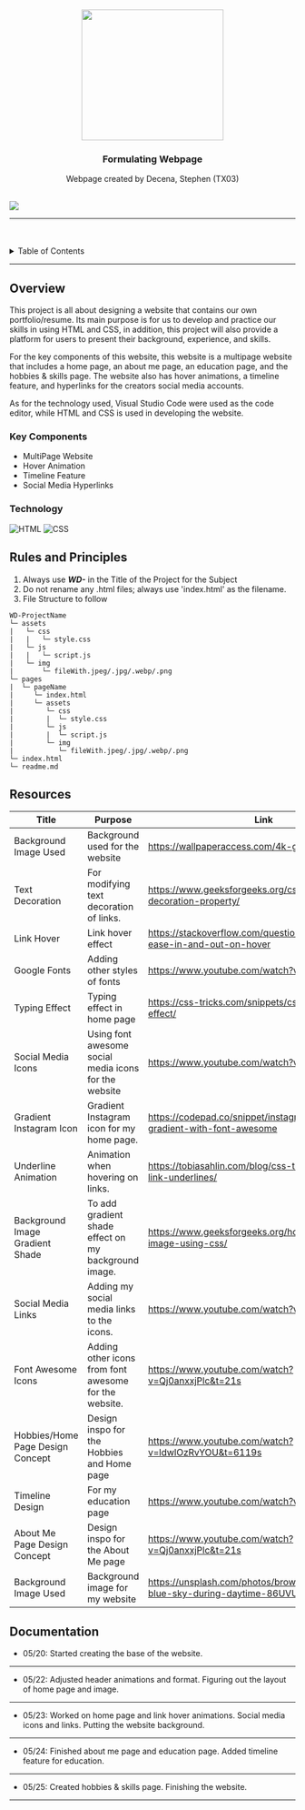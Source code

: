<a name="readme-top"/>

<br/>

<br />
<div align="center">
  <a href="https://github.com/sdecena/">
  <!-- TODO: If you want to add logo or banner you can add it here -->
    <img src="./assets/img/picModified.png" alt="" width="250" height="230">
  </a>
<!-- TODO: Change Title to the name of the title of your Project -->
  <h3 align="center">Formulating Webpage</h3>
</div>
<!-- TODO: Make a short description -->
<div align="center">
 Webpage created by Decena, Stephen (TX03)
</div>

<br />

<!-- TODO: Change the zyx-0314 into your github username  -->
<!-- TODO: Change the WD-Template-Project into the same name of your folder -->
![](https://visit-counter.vercel.app/counter.png?page=sdecena/WD-Seatwork-2)

---

<br />
<br />

<!-- TODO: If you want to add more layers for your readme -->
<details>
  <summary>Table of Contents</summary>
  <ol>
    <li>
      <a href="#overview">Overview</a>
      <ol>
        <li>
          <a href="#key-components">Key Components</a>
        </li>
        <li>
          <a href="#technology">Technology</a>
        </li>
      </ol>
    </li>
    <li>
      <a href="#rules-and-principles">Rules and Principles</a>
    </li>
    <li>
      <a href="#resources">Resources</a>
    </li>
        <li>
      <a href="#documentation">Documentation</a>
    </li>
  </ol>
</details>

---

## Overview

<!-- TODO: To be changed -->
<!-- The following are just sample -->
<!-- Description of the project in details. -->

<!-- Guiding Question:
- What is the project
- Whats the purpose
- What are key components
- What technology used and how it is used -->

This project is all about designing a website that contains our own portfolio/resume. Its main
purpose is for us to develop and practice our skills in using HTML and CSS, in addition, this
project will also provide a platform for users to present their background, experience, and skills.

For the key components of this website, this website is a multipage website that includes a 
home page, an about me page, an education page, and the hobbies & skills page. The website 
also has hover animations, a timeline feature, and hyperlinks for the creators social media 
accounts.

As for the technology used, Visual Studio Code were used as the code editor, while HTML and 
CSS is used in developing the website.


### Key Components
<!-- TODO: List of Key Components -->
<!-- The following are just sample -->
- MultiPage Website
- Hover Animation
- Timeline Feature
- Social Media Hyperlinks


### Technology
<!-- TODO: List of Technology Used -->
![HTML](https://img.shields.io/badge/HTML-E34F26?style=for-the-badge&logo=html5&logoColor=white)
![CSS](https://img.shields.io/badge/CSS-1572B6?style=for-the-badge&logo=css3&logoColor=white)


## Rules and Principles
1. Always use ***WD-*** in the Title of the Project for the Subject
2. Do not rename any .html files; always use 'index.html' as the filename.
3. File Structure to follow

```
WD-ProjectName
└─ assets
|   └─ css
|   |   └─ style.css
|   └─ js
|   |   └─ script.js
|   └─ img
|       └─ fileWith.jpeg/.jpg/.webp/.png
└─ pages
|  └─ pageName
|     └─ index.html
|     └─ assets
|        └─ css
|        |  └─ style.css
|        └─ js
|        |  └─ script.js
|        └─ img
|           └─ fileWith.jpeg/.jpg/.webp/.png
└─ index.html
└─ readme.md
```

## Resources

<!-- TODO: Add References -->
| Title | Purpose | Link |
|-|-|-|
| Background Image Used | Background used for the website | https://wallpaperaccess.com/4k-gif |
| Text Decoration | For modifying text decoration of links. | https://www.geeksforgeeks.org/css-text-decoration-property/ |
| Link Hover | Link hover effect | https://stackoverflow.com/questions/41267357/css-ease-in-and-out-on-hover |
| Google Fonts | Adding other styles of fonts | https://www.youtube.com/watch?v=iIqgW-stZmE |
| Typing Effect | Typing effect in home page | https://css-tricks.com/snippets/css/typewriter-effect/ |
| Social Media Icons | Using font awesome social media icons for the website | https://www.youtube.com/watch?v=8-VRIEaIKqI |
| Gradient Instagram Icon | Gradient Instagram icon for my home page. | https://codepad.co/snippet/instagram-icon-gradient-with-font-awesome |
| Underline Animation | Animation when hovering on links. | https://tobiasahlin.com/blog/css-trick-animating-link-underlines/ |
| Background Image Gradient Shade  | To add gradient shade effect on my background image. | https://www.geeksforgeeks.org/how-to-darken-an-image-using-css/ |
| Social Media Links  | Adding my social media links to the icons. | https://www.youtube.com/watch?v=Hskt1jN7JTc|
| Font Awesome Icons  | Adding other icons from font awesome for the website. | https://www.youtube.com/watch?v=Qj0anxxjPlc&t=21s |
| Hobbies/Home Page Design Concept | Design inspo for the Hobbies and Home page | https://www.youtube.com/watch?v=ldwlOzRvYOU&t=6119s |
| Timeline Design | For my education page | https://www.youtube.com/watch?v=bI3J5rUonEg |
| About Me Page Design Concept | Design inspo for the About Me page | https://www.youtube.com/watch?v=Qj0anxxjPlc&t=21s |
| Background Image Used | Background image for my website | https://unsplash.com/photos/brown-sand-under-blue-sky-during-daytime-86UVUXh3djE |


## Documentation
- 05/20: Started creating the base of the website.
---
- 05/22: Adjusted header animations and format.
Figuring out the layout of home page and image.
---
- 05/23: Worked on home page and link hover animations.
Social media icons and links.
Putting the website background.
---
- 05/24: Finished about me page and education page.
Added timeline feature for education.
---
- 05/25: Created hobbies & skills page.
Finishing the website.

---
